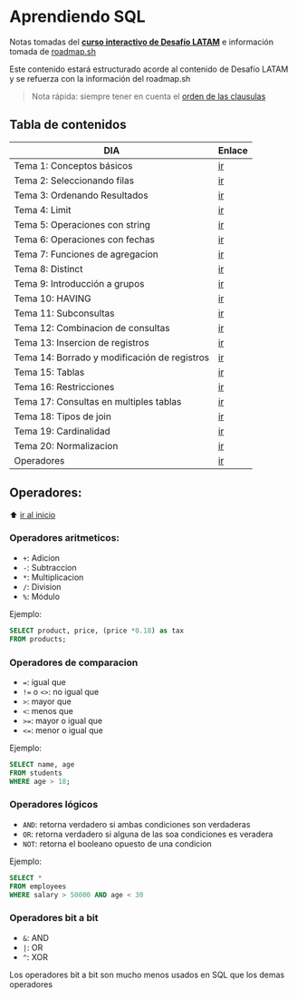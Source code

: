 
# Aprendiendo SQL
Notas tomadas del [**curso interactivo de Desafío LATAM**](https://sqlinteractivo.desafiolatam.com/cursos/1) e información tomada de [roadmap.sh](https://roadmap.sh/sql)

Este contenido estará estructurado acorde al contenido de Desafío LATAM y se refuerza con la información del roadmap.sh

> Nota rápida: siempre tener en cuenta el [orden de las clausulas](./#orden-de-clausulas)


## Tabla de contenidos

| DIA                           | Enlace                                  |
|-------------------------------|-----------------------------------------|
| Tema 1: Conceptos básicos      | [ir](./01-Introduccion.md)           |
| Tema 2: Seleccionando filas     | [ir](./02-seleccionando-filas.md)    |
| Tema 3: Ordenando Resultados   | [ir](./03-ordenando-resultados.md)   |
| Tema 4: Limit                  | [ir](./04-Limit.md)                  |
| Tema 5: Operaciones con string | [ir](./05-operaciones-con-string.md) |
| Tema 6: Operaciones con fechas | [ir](./06-operaciones-con-fechas.md) |
| Tema 7: Funciones de agregacion | [ir](./07-Funciones-de-agregacion.md) |
| Tema 8: Distinct | [ir](./08-distinct.md) |
| Tema 9: Introducción a grupos | [ir](./09-introduccion-a-grupos.md) |
| Tema 10: HAVING | [ir](./10-having.md) |
| Tema 11: Subconsultas | [ir](./11-subconsultas.md) |
| Tema 12: Combinacion de consultas | [ir](./12-combinacion-de-consultas.md) |
| Tema 13: Insercion de registros | [ir](./13-insercion-de-registros.md) |
| Tema 14: Borrado y modificación de registros | [ir](./14-borrado-y-modificacion-de-registros.md) |
| Tema 15: Tablas | [ir](./15-tablas.md) |
| Tema 16: Restricciones | [ir](./16-restricciones.md) |
| Tema 17: Consultas en multiples tablas | [ir](./17-consultas-en-multiples-tablas.md) |
| Tema 18: Tipos de join | [ir](./18-tipos-de-join.md) |
| Tema 19: Cardinalidad | [ir](./19-cardinalidad.md)|
| Tema 20: Normalizacion | [ir](./20-normalizacion.md)|
| Operadores | [ir](.#operadores) |

## Operadores:

:arrow_up: [ir al inicio](.#tabla-de-contenidos)

### Operadores aritmeticos:
* `+`: Adicion
* `-`: Subtraccion
* `*`: Multiplicacion
* `/`: Division
* `%`: Módulo 

Ejemplo:
```sql
SELECT product, price, (price *0.18) as tax
FROM products;
```

### Operadores de comparacion
* `=`: igual que
* `!=` o `<>`: no igual que
* `>`: mayor que
* `<`: menos que
* `>=`: mayor o igual que
* `<=`: menor o igual que

Ejemplo:
```sql
SELECT name, age
FROM students
WHERE age > 18;
```

### Operadores lógicos
* `AND`: retorna verdadero si ambas condiciones son verdaderas
* `OR`: retorna verdadero si alguna de las soa condiciones es veradera
* `NOT`: retorna el booleano opuesto de una condicion

Ejemplo:

```sql
SELECT *
FROM employees
WHERE salary > 50000 AND age < 30
```

### Operadores bit a bit
* `&`: AND
* `|`: OR
* `^`: XOR

Los operadores bit a bit son mucho menos usados en SQL que los demas operadores




